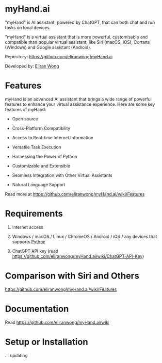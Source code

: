 # myHand.ai

"myHand" is AI assistant, powered by ChatGPT, that can both chat and run tasks on local devices.

"myHand" is a virtual assistant that is more powerful, customisable and compatible than popular virtual assistant, like Siri (macOS, iOS), Cortana (Windows) and Google assistant (Android).

Repository: https://github.com/eliranwong/myHand.ai

Developed by: [Eliran Wong](https://github.com/eliranwong)

# Features

myHand is an advanced AI assistant that brings a wide range of powerful features to enhance your virtual assistance experience. Here are some key features of myHand:

* Open source

* Cross-Platform Compatibility

* Access to Real-time Internet Information

* Versatile Task Execution

* Harnessing the Power of Python

* Customizable and Extensible

* Seamless Integration with Other Virtual Assistants

* Natural Language Support

Read more at https://github.com/eliranwong/myHand.ai/wiki/Features

# Requirements

1. Internet access

2. Windows / macOS / Linux / ChromeOS / Android / iOS / any devices that supports [Python](https://www.python.org)

3. ChatGPT API key (read https://github.com/eliranwong/myHand.ai/wiki/ChatGPT-API-Key)

# Comparison with Siri and Others

https://github.com/eliranwong/myHand.ai/wiki/Features

# Documentation

Read https://github.com/eliranwong/myHand.ai/wiki

# Setup or Installation

... updating